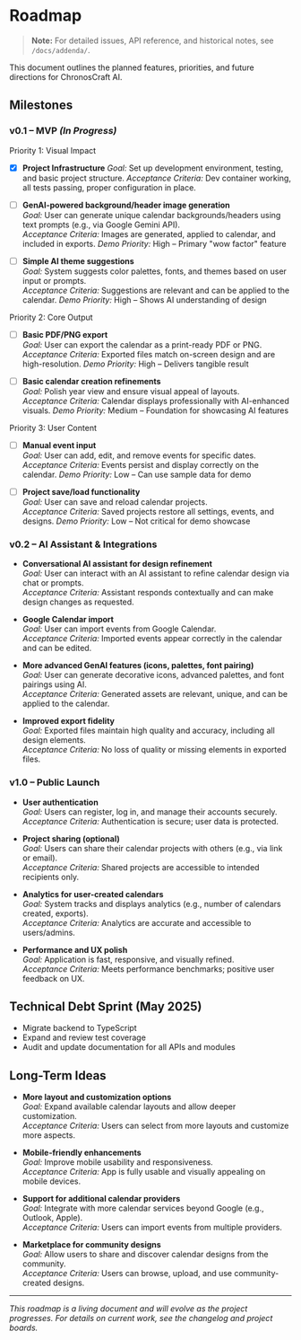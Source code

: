 # Roadmap

> **Note:** For detailed issues, API reference, and historical notes, see `/docs/addenda/`.

This document outlines the planned features, priorities, and future directions for ChronosCraft AI.

## Milestones

### v0.1 – MVP _(In Progress)_

Priority 1: Visual Impact

- [x] **Project Infrastructure**
      _Goal:_ Set up development environment, testing, and basic project structure.
      _Acceptance Criteria:_ Dev container working, all tests passing, proper configuration in place.

- [ ] **GenAI-powered background/header image generation**  
       _Goal:_ User can generate unique calendar backgrounds/headers using text prompts (e.g., via Google Gemini API).  
       _Acceptance Criteria:_ Images are generated, applied to calendar, and included in exports.
      _Demo Priority:_ High – Primary "wow factor" feature

- [ ] **Simple AI theme suggestions**  
       _Goal:_ System suggests color palettes, fonts, and themes based on user input or prompts.  
       _Acceptance Criteria:_ Suggestions are relevant and can be applied to the calendar.
      _Demo Priority:_ High – Shows AI understanding of design

Priority 2: Core Output

- [ ] **Basic PDF/PNG export**  
       _Goal:_ User can export the calendar as a print-ready PDF or PNG.  
       _Acceptance Criteria:_ Exported files match on-screen design and are high-resolution.
      _Demo Priority:_ High – Delivers tangible result

- [ ] **Basic calendar creation refinements**  
       _Goal:_ Polish year view and ensure visual appeal of layouts.  
       _Acceptance Criteria:_ Calendar displays professionally with AI-enhanced visuals.
      _Demo Priority:_ Medium – Foundation for showcasing AI features

Priority 3: User Content

- [ ] **Manual event input**  
       _Goal:_ User can add, edit, and remove events for specific dates.  
       _Acceptance Criteria:_ Events persist and display correctly on the calendar.
      _Demo Priority:_ Low – Can use sample data for demo

- [ ] **Project save/load functionality**  
       _Goal:_ User can save and reload calendar projects.  
       _Acceptance Criteria:_ Saved projects restore all settings, events, and designs.
      _Demo Priority:_ Low – Not critical for demo showcase

### v0.2 – AI Assistant & Integrations

- **Conversational AI assistant for design refinement**  
  _Goal:_ User can interact with an AI assistant to refine calendar design via chat or prompts.  
  _Acceptance Criteria:_ Assistant responds contextually and can make design changes as requested.

- **Google Calendar import**  
  _Goal:_ User can import events from Google Calendar.  
  _Acceptance Criteria:_ Imported events appear correctly in the calendar and can be edited.

- **More advanced GenAI features (icons, palettes, font pairing)**  
  _Goal:_ User can generate decorative icons, advanced palettes, and font pairings using AI.  
  _Acceptance Criteria:_ Generated assets are relevant, unique, and can be applied to the calendar.

- **Improved export fidelity**  
  _Goal:_ Exported files maintain high quality and accuracy, including all design elements.  
  _Acceptance Criteria:_ No loss of quality or missing elements in exported files.

### v1.0 – Public Launch

- **User authentication**  
  _Goal:_ Users can register, log in, and manage their accounts securely.  
  _Acceptance Criteria:_ Authentication is secure; user data is protected.

- **Project sharing (optional)**  
  _Goal:_ Users can share their calendar projects with others (e.g., via link or email).  
  _Acceptance Criteria:_ Shared projects are accessible to intended recipients only.

- **Analytics for user-created calendars**  
  _Goal:_ System tracks and displays analytics (e.g., number of calendars created, exports).  
  _Acceptance Criteria:_ Analytics are accurate and accessible to users/admins.

- **Performance and UX polish**  
  _Goal:_ Application is fast, responsive, and visually refined.  
  _Acceptance Criteria:_ Meets performance benchmarks; positive user feedback on UX.

## Technical Debt Sprint (May 2025)

- Migrate backend to TypeScript
- Expand and review test coverage
- Audit and update documentation for all APIs and modules

## Long-Term Ideas

- **More layout and customization options**  
  _Goal:_ Expand available calendar layouts and allow deeper customization.  
  _Acceptance Criteria:_ Users can select from more layouts and customize more aspects.

- **Mobile-friendly enhancements**  
  _Goal:_ Improve mobile usability and responsiveness.  
  _Acceptance Criteria:_ App is fully usable and visually appealing on mobile devices.

- **Support for additional calendar providers**  
  _Goal:_ Integrate with more calendar services beyond Google (e.g., Outlook, Apple).  
  _Acceptance Criteria:_ Users can import events from multiple providers.

- **Marketplace for community designs**  
  _Goal:_ Allow users to share and discover calendar designs from the community.  
  _Acceptance Criteria:_ Users can browse, upload, and use community-created designs.

---

_This roadmap is a living document and will evolve as the project progresses. For details on current work, see the changelog and project boards._
